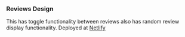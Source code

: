 ### Reviews Design
This has toggle functionality between reviews also has random review display functionality. Deployed at [Netlify](https://fervent-liskov-f5702f.netlify.app/)
